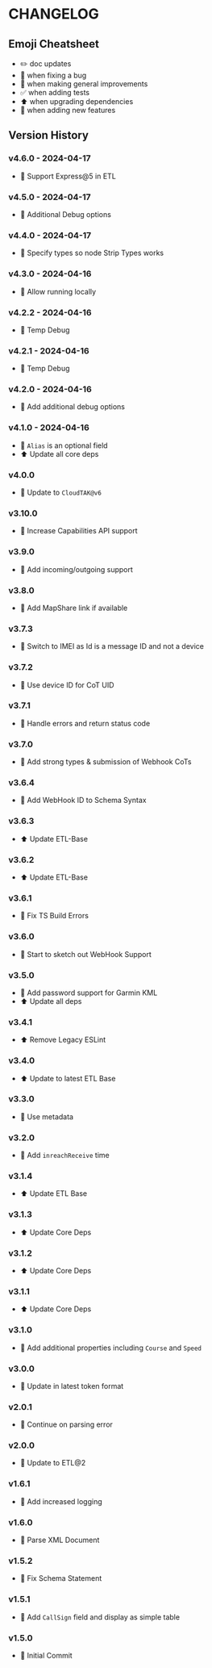 # CHANGELOG

## Emoji Cheatsheet
- :pencil2: doc updates
- :bug: when fixing a bug
- :rocket: when making general improvements
- :white_check_mark: when adding tests
- :arrow_up: when upgrading dependencies
- :tada: when adding new features

## Version History

### v4.6.0 - 2024-04-17

- :rocket: Support Express@5 in ETL

### v4.5.0 - 2024-04-17

- :rocket: Additional Debug options

### v4.4.0 - 2024-04-17

- :rocket: Specify types so node Strip Types works

### v4.3.0 - 2024-04-16

- :tada: Allow running locally

### v4.2.2 - 2024-04-16

- :bug: Temp Debug

### v4.2.1 - 2024-04-16

- :bug: Temp Debug

### v4.2.0 - 2024-04-16

- :rocket: Add additional debug options

### v4.1.0 - 2024-04-16

- :bug: `Alias` is an optional field
- :arrow_up: Update all core deps

### v4.0.0

- :tada: Update to `CloudTAK@v6`

### v3.10.0

- :tada: Increase Capabilities API support

### v3.9.0

- :rocket: Add incoming/outgoing support

### v3.8.0

- :rocket: Add MapShare link if available

### v3.7.3

- :rocket: Switch to IMEI as Id is a message ID and not a device

### v3.7.2

- :rocket: Use device ID for CoT UID

### v3.7.1

- :rocket: Handle errors and return status code

### v3.7.0

- :rocket: Add strong types & submission of Webhook CoTs

### v3.6.4

- :bug: Add WebHook ID to Schema Syntax

### v3.6.3

- :arrow_up: Update ETL-Base

### v3.6.2

- :arrow_up: Update ETL-Base

### v3.6.1

- :bug: Fix TS Build Errors

### v3.6.0

- :tada: Start to sketch out WebHook Support

### v3.5.0

- :rocket: Add password support for Garmin KML
- :arrow_up: Update all deps

### v3.4.1

- :arrow_up: Remove Legacy ESLint

### v3.4.0

- :arrow_up: Update to latest ETL Base

### v3.3.0

- :rocket: Use metadata

### v3.2.0

- :rocket: Add `inreachReceive` time

### v3.1.4

- :arrow_up: Update ETL Base

### v3.1.3

- :arrow_up: Update Core Deps

### v3.1.2

- :arrow_up: Update Core Deps

### v3.1.1

- :arrow_up: Update Core Deps

### v3.1.0

- :rocket: Add additional properties including `Course` and `Speed`

### v3.0.0

- :rocket: Update in latest token format

### v2.0.1

- :bug: Continue on parsing error

### v2.0.0

- :rocket: Update to ETL@2

### v1.6.1

- :rocket: Add increased logging

### v1.6.0

- :tada: Parse XML Document

### v1.5.2

- :bug: Fix Schema Statement

### v1.5.1

- :rocket: Add `CallSign` field and display as simple table

### v1.5.0

- :tada: Initial Commit
